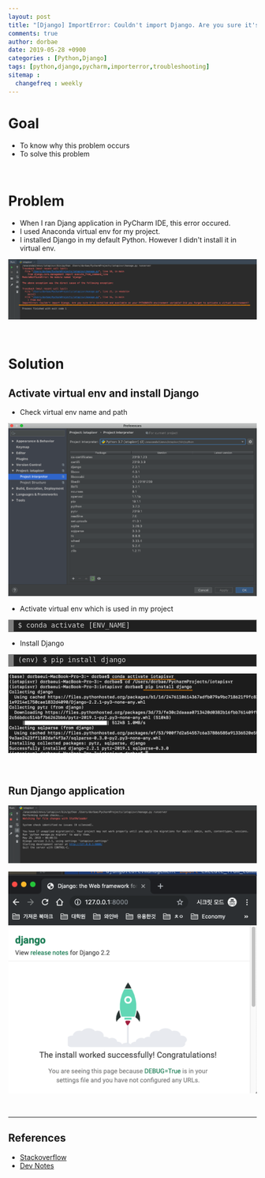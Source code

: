 ```yaml
---
layout: post
title: "[Django] ImportError: Couldn't import Django. Are you sure it's installed and available on your PYTHONPATH envrionment variables? Did you forget to activate a virtual environment?"
comments: true
author: dorbae
date: 2019-05-28 +0900
categories : [Python,Django]
tags: [python,django,pycharm,importerror,troubleshooting]
sitemap :
  changefreq : weekly
---
```


# Goal
* To know why this problem occurs
* To solve this problem

<br/>

# Problem
* When I ran Djang application in PyCharm IDE, this error occured.
* I used Anaconda virtual env for my project.
* I installed Django in my default Python. However I didn't install it in virtual env.

![screenshot001](/assets/images/posts/2019/05/2019-05-28-Python-Django-Importerror-001.png)

<br />

# Solution
## Activate virtual env and install Django
* Check virtual env name and path

![screenshot002](/assets/images/posts/2019/05/2019-05-28-Python-Django-Importerror-002.png)

* Activate virtual env which is used in my project

<div markdown="1" style="background: #202020; overflow:auto;width:auto;border:solid gray;border-width:.1em .1em .1em .8em;padding:.2em .6em;"><pre style="margin: 0; line-height: 125%"><span style="color: #d0d0d0">$ conda activate [ENV_NAME]</span>
</pre></div>

* Install Django

<div markdown="1" style="background: #202020; overflow:auto;width:auto;border:solid gray;border-width:.1em .1em .1em .8em;padding:.2em .6em;"><pre style="margin: 0; line-height: 125%"><span style="color: #d0d0d0">(env) $ pip install django</span>
</pre></div>

![screenshot003](/assets/images/posts/2019/05/2019-05-28-Python-Django-Importerror-003.png)

<br />

## Run Django application

![screenshot004](/assets/images/posts/2019/05/2019-05-28-Python-Django-Importerror-004.png)

![screenshot005](/assets/images/posts/2019/05/2019-05-28-Python-Django-Importerror-005.png)

<br />

--------

## References
* [Stackoverflow](https://askubuntu.com/questions/250442/django-installed-but-cant-import-django-in-python)
* [Dev Notes](https://niceman.tistory.com/90?category=940952)
